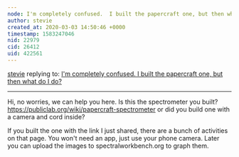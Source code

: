 ```yaml
---
node: I'm completely confused.  I built the papercraft one, but then what do I do?
author: stevie
created_at: 2020-03-03 14:50:46 +0000
timestamp: 1583247046
nid: 22979
cid: 26412
uid: 422561
---
```




[stevie](../profile/stevie) replying to: [I'm completely confused.  I built the papercraft one, but then what do I do?](../notes/mactac11/03-02-2020/i-m-completely-confused-i-built-the-papercraft-one-but-then-what-do-i-do)

----
Hi, no worries, we can help you here. Is this the spectrometer you built?  https://publiclab.org/wiki/papercraft-spectrometer  or did you build one with a camera and cord inside? 

If you built the one with the link I just shared, there are a bunch of activities on that page. You won't need an app, just use your phone camera. Later you can upload the images to spectralworkbench.org to graph them. 
